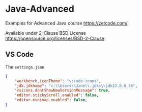 # Java-Advanced
Examples for Advanced Java course
https://zetcode.com/

Available under 2-Clause BSD License https://opensource.org/licenses/BSD-2-Clause


## VS Code

The `settings.json`

```json
{
    "workbench.iconTheme": "vscode-icons",
    "jdk.jdkhome": "c:\\Users\\Jano\\.jdks\\jdk22.0.0_36",
    "vsicons.dontShowNewVersionMessage": true,
    "editor.stickyScroll.enabled": false,
    "editor.minimap.enabled": false,
}

